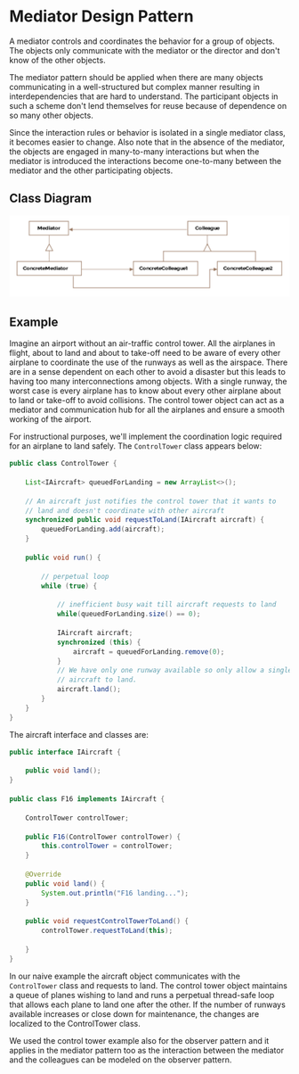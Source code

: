 # Mediator Design Pattern

A mediator controls and coordinates the behavior for a group of objects. The
objects only communicate with the mediator or the director and don't know of
the other objects.

The mediator pattern should be applied when there are many objects
communicating in a well-structured but complex manner resulting in
interdependencies that are hard to understand. The participant objects in such
a scheme don't lend themselves for reuse because of dependence on so many other
objects.

Since the interaction rules or behavior is isolated in a single mediator class,
it becomes easier to change. Also note that in the absence of the mediator, the
objects are engaged in many-to-many interactions but when the mediator is
introduced the interactions become one-to-many between the mediator and the
other participating objects.

## Class Diagram

![Mediator Class Diagram](mediator_class_diagram.png)

## Example

Imagine an airport without an air-traffic control tower. All the airplanes in
flight, about to land and about to take-off need to be aware of every other
airplane to coordinate the use of the runways as well as the airspace. There
are in a sense dependent on each other to avoid a disaster but this leads to
having too many interconnections among objects. With a single runway, the
worst case is every airplane has to know about every other airplane about to
land or take-off to avoid collisions. The control tower object can act as a
mediator and communication hub for all the airplanes and ensure a smooth
working of the airport.

For instructional purposes, we'll implement the coordination logic required for
an airplane to land safely. The `ControlTower` class appears below:

```Java
public class ControlTower {

    List<IAircraft> queuedForLanding = new ArrayList<>();

    // An aircraft just notifies the control tower that it wants to
    // land and doesn't coordinate with other aircraft
    synchronized public void requestToLand(IAircraft aircraft) {
        queuedForLanding.add(aircraft);
    }

    public void run() {

        // perpetual loop
        while (true) {

            // inefficient busy wait till aircraft requests to land
            while(queuedForLanding.size() == 0);

            IAircraft aircraft;
            synchronized (this) {
                aircraft = queuedForLanding.remove(0);
            }
            // We have only one runway available so only allow a single
            // aircraft to land.
            aircraft.land();
        }
    }
}
```

The aircraft interface and classes are:

```Java
public interface IAircraft {

    public void land();
}

public class F16 implements IAircraft {

    ControlTower controlTower;

    public F16(ControlTower controlTower) {
        this.controlTower = controlTower;
    }

    @Override
    public void land() {
        System.out.println("F16 landing...");
    }

    public void requestControlTowerToLand() {
        controlTower.requestToLand(this);

    }
}
```

In our naive example the aircraft object communicates with the `ControlTower`
class and requests to land. The control tower object maintains a queue of
planes wishing to land and runs a perpetual thread-safe loop that allows each
plane to land one after the other. If the number of runways available increases
or close down for maintenance, the changes are localized to the ControlTower
class.

We used the control tower example also for the observer pattern and it applies
in the mediator pattern too as the interaction between the mediator and the
colleagues can be modeled on the observer pattern.
